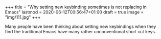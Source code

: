 +++
title = "Why setting new keybinding sometimes is not replacing in Emacs"
lastmod = 2020-06-12T00:56:47+01:00
draft = true
image = "img/111.jpg"
+++

Many people have been thinking about setting new keybindings when they find the traditional Emacs have many rather unconventional short cut keys.
